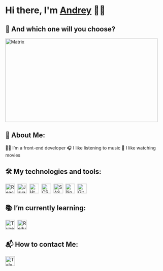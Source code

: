<h1>Hi there, I'm <a href="https://amelin.movies.nomoredomains.club/" target="_blank">Andrey</a> ✌🏼</h1>

## 💊 And which one will you choose?

<img src="https://media.giphy.com/media/OvDTq5V3EepBS/giphy.gif" width="480" height="264" alt="Matrix"/>

## 👶 About Me:

👨‍💻 I’m a front-end developer
🎧 I like listening to music
🍿 I like watching movies

## 🛠 My technologies and tools:

<img src="https://img.icons8.com/color/48/null/react-native.png" height="30" alt="React"/>&nbsp;
<img src="https://img.icons8.com/color/48/null/javascript--v1.png" height="30" alt="JavaScript"/>&nbsp;
<img src="https://img.icons8.com/color/48/null/html-5--v1.png" height="30" alt="Html"/>&nbsp;
<img src="https://img.icons8.com/color/48/null/css3.png" height="30" alt="CSS"/>&nbsp;
<img src="https://img.icons8.com/color/48/null/sass.png" height="30" alt="SASS"/>&nbsp;
<img src="https://img.icons8.com/fluency/48/null/node-js.png" height="30" alt="NodeJS"/>&nbsp;
<img src="https://img.icons8.com/ios-filled/50/null/github.png" height="30" alt="GitHub"/>&nbsp;

## 📚 I’m currently learning:

<img src="https://img.icons8.com/fluency/48/null/typescript--v2.png" height="30" alt="TypeScript"/>&nbsp;
<img src="https://img.icons8.com/color/48/null/redux.png" height="30" alt="Redux"/>&nbsp;

## 📬 How to contact Me:

<img src="https://img.icons8.com/color/48/null/telegram-app--v1.png" height="30" alt="Telegram"><a href="https://t.me/mel_svk"></a></img>
